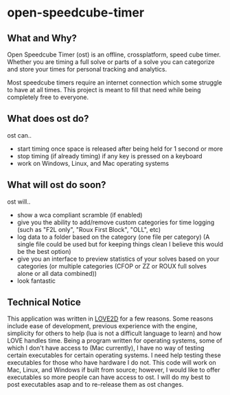 # open-speedcube-timer

## What and Why?

Open Speedcube Timer (ost) is an offline, crossplatform, speed cube timer. Whether you are timing a full solve or parts of a solve you can categorize and store your times for personal tracking and analytics.

Most speedcube timers require an internet connection which some struggle to have at all times. This project is meant to fill that need while being completely free to everyone.

## What does ost do?

ost can..

- start timing once space is released after being held for 1 second or more
- stop timing (if already timing) if any key is pressed on a keyboard
- work on Windows, Linux, and Mac operating systems

## What will ost do soon?

ost will..

- show a wca compliant scramble (if enabled)
- give you the ability to add/remove custom categories for time logging (such as "F2L only", "Roux First Block", "OLL", etc)
- log data to a folder based on the category (one file per category) (A single file could be used but for keeping things clean I believe this would be the best option)
- give you an interface to preview statistics of your solves based on your categories (or multiple categories (CFOP or ZZ or ROUX full solves alone or all data combined))
- look fantastic

## Technical Notice

This application was written in [LOVE2D](https://love2d.org/) for a few reasons. Some reasons include ease of development, previous experience with the engine, simplicity for others to help (lua is not a difficult language to learn) and how LOVE handles time. Being a program written for operating systems, some of which I don't have access to (Mac currently), I have no way of testing certain executables for certain operating systems. I need help testing these executables for those who have hardware I do not. This code will work on Mac, Linux, and Windows if built from source; however, I would like to offer executables so more people can have access to ost. I will do my best to post executables asap and to re-release them as ost changes.